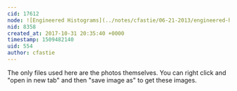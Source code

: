 ```yaml
---
cid: 17612
node: ![Engineered Histograms](../notes/cfastie/06-21-2013/engineered-histograms)
nid: 8358
created_at: 2017-10-31 20:35:40 +0000
timestamp: 1509482140
uid: 554
author: cfastie
---
```


The only files used here are the photos themselves. You can right click and "open in new tab" and then "save image as" to get these images.